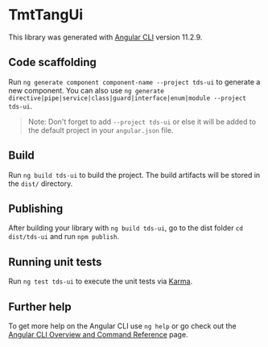 # TmtTangUi

This library was generated with [Angular CLI](https://github.com/angular/angular-cli) version 11.2.9.

## Code scaffolding

Run `ng generate component component-name --project tds-ui` to generate a new component. You can also use `ng generate directive|pipe|service|class|guard|interface|enum|module --project tds-ui`.
> Note: Don't forget to add `--project tds-ui` or else it will be added to the default project in your `angular.json` file. 

## Build

Run `ng build tds-ui` to build the project. The build artifacts will be stored in the `dist/` directory.

## Publishing

After building your library with `ng build tds-ui`, go to the dist folder `cd dist/tds-ui` and run `npm publish`.

## Running unit tests

Run `ng test tds-ui` to execute the unit tests via [Karma](https://karma-runner.github.io).

## Further help

To get more help on the Angular CLI use `ng help` or go check out the [Angular CLI Overview and Command Reference](https://angular.io/cli) page.
